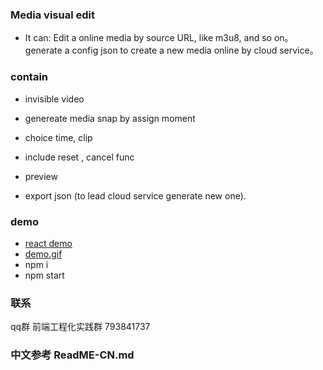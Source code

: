 ### Media visual edit

- It can: Edit a online media by source URL, like m3u8, and so on。 generate a config json to create a new media online by cloud service。 

### contain

- invisible video

- genereate media snap by assign moment

- choice time, clip

- include reset , cancel func

- preview

- export json  (to lead cloud service generate new one).  

### demo
- [react demo](https://github.com/murongqimiao/videoClip)
- [demo.gif](https://github.com/murongqimiao/videoClip/blob/master/demo.gif)
- npm i
- npm start


### 联系
qq群 前端工程化实践群 793841737

### 中文参考 ReadME-CN.md

